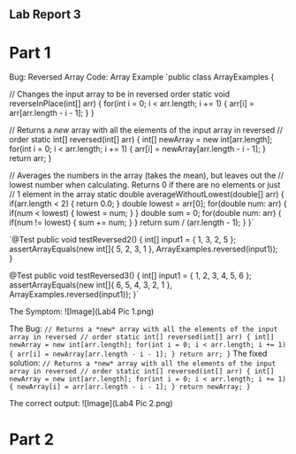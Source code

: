 ## Lab Report 3


# Part 1
Bug: Reversed Array
Code: Array Example
`public class ArrayExamples {

  // Changes the input array to be in reversed order
  static void reverseInPlace(int[] arr) {
    for(int i = 0; i < arr.length; i += 1) {
      arr[i] = arr[arr.length - i - 1];
    }
  }

  // Returns a *new* array with all the elements of the input array in reversed
  // order
  static int[] reversed(int[] arr) {
    int[] newArray = new int[arr.length];
    for(int i = 0; i < arr.length; i += 1) {
      arr[i] = newArray[arr.length - i - 1];
    }
    return arr;
  }

  // Averages the numbers in the array (takes the mean), but leaves out the
  // lowest number when calculating. Returns 0 if there are no elements or just
  // 1 element in the array
  static double averageWithoutLowest(double[] arr) {
    if(arr.length < 2) { return 0.0; }
    double lowest = arr[0];
    for(double num: arr) {
      if(num < lowest) { lowest = num; }
    }
    double sum = 0;
    for(double num: arr) {
      if(num != lowest) { sum += num; }
    }
    return sum / (arr.length - 1);
  }
}`

`@Test
  public void testReversed2() {
    int[] input1 = { 1, 3, 2, 5 };
    assertArrayEquals(new int[]{ 5, 2, 3, 1 }, ArrayExamples.reversed(input1));      
  }

  @Test
  public void testReversed3() {
    int[] input1 = { 1, 2, 3, 4, 5, 6 };
    assertArrayEquals(new int[]{ 6, 5, 4, 3, 2, 1 }, ArrayExamples.reversed(input1));
  }`

The Symptom: 
![Image](Lab4 Pic 1.png)

The Bug:
`// Returns a *new* array with all the elements of the input array in reversed
  // order
  static int[] reversed(int[] arr) {
    int[] newArray = new int[arr.length];
    for(int i = 0; i < arr.length; i += 1) {
      arr[i] = newArray[arr.length - i - 1];
    }
    return arr;
  }`
The fixed solution:
`// Returns a *new* array with all the elements of the input array in reversed
  // order
  static int[] reversed(int[] arr) {
    int[] newArray = new int[arr.length];
    for(int i = 0; i < arr.length; i += 1) {
      newArray[i] = arr[arr.length - i - 1];
    }
    return newArray;
  }`

  The correct output:
  ![Image](Lab4 Pic 2.png)
# Part 2



